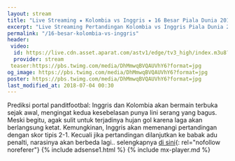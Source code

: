 ```yaml
---
layout: stream
title: "Live Streaming ★ Kolombia vs Inggris ★ 16 Besar Piala Dunia 2018"
excerpt: "Live Streaming Pertandingan Kolombia vs Inggris Piala Dunia 2018 16 Besar Babak Knock Out"
permalink: "/16-besar-kolombia-vs-inggris"
header:
 video:
  id: https://live.cdn.asset.aparat.com/astv1/edge/tv3_high/index.m3u8?wmsAuthSign=618ec5a28a2ec620ac62d63c3f7124bd
  provider: stream
 teaser:https://pbs.twimg.com/media/DhMmwqBVQAUVhY6?format=jpg
og_image: https://pbs.twimg.com/media/DhMmwqBVQAUVhY6?format=jpg
poster: https://pbs.twimg.com/media/DhMmwqBVQAUVhY6?format=jpg
last_modified_at: 2018-07-04 00:30
---
```


Prediksi portal panditfootbal: Inggris dan Kolombia akan bermain terbuka sejak awal, mengingat kedua kesebelasan punya lini serang yang bagus. Meski begitu, agak sulit untuk terjadinya hujan gol karena laga akan berlangsung ketat. Kemungkinan, Inggris akan memenangi pertandingan dengan skor tipis 2-1. Kecuali jika pertandingan dilanjutkan ke babak adu penalti, narasinya akan berbeda lagi.. selengkapnya [di sini](https://www.panditfootball.com/analisa-pertandingan/211666/SPN/180703/prediksi-kolombia-vs-inggris-permainan-terbuka-yang-menantang){: rel="nofollow noreferer"}
{% include adsense1.html %}
{% include mx-player.md %}
